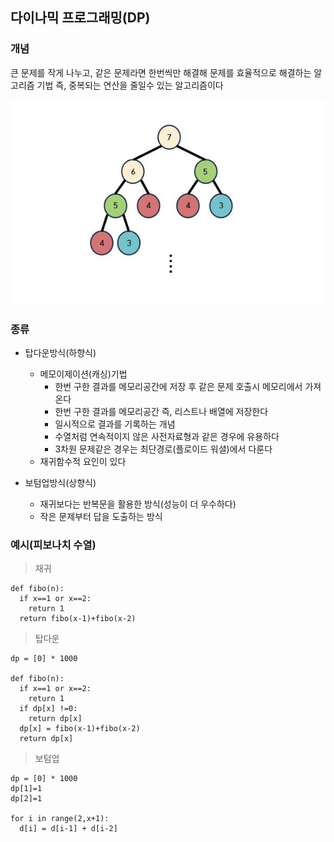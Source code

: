 ## 다이나믹 프로그래밍(DP)

### 개념

큰 문제를 작게 나누고, 같은 문제라면 한번씩만 해결해 문제를 효율적으로 해결하는 알고리즘 기법
즉, 중복되는 연산을 줄일수 있는 알고리즘이다

![img.png](img.png)

### 종류

- 탑다운방식(하향식)

  - 메모이제이션(캐싱)기법
    - 한번 구한 결과를 메모리공간에 저장 후 같은 문제 호출시 메모리에서 가져온다
    - 한번 구한 결과를 메모리공간 즉, 리스트나 배열에 저장한다
    - 일시적으로 결과를 기록하는 개념
    - 수열처럼 연속적이지 않은 사전자료형과 같은 경우에 유용하다
    - 3차원 문제같은 경우는 최단경로(플로이드 워셜)에서 다룬다
  - 재귀함수적 요인이 있다

- 보텀업방식(상향식)
  - 재귀보다는 반복문을 활용한 방식(성능이 더 우수하다)
  - 작은 문제부터 답을 도출하는 방식

### 예시(피보나치 수열)

> 재귀

```
def fibo(n):
  if x==1 or x==2:
    return 1
  return fibo(x-1)+fibo(x-2)
```

> 탑다운

```
dp = [0] * 1000

def fibo(n):
  if x==1 or x==2:
    return 1
  if dp[x] !=0:
    return dp[x]
  dp[x] = fibo(x-1)+fibo(x-2)
  return dp[x]
```

> 보텀업

```
dp = [0] * 1000
dp[1]=1
dp[2]=1

for i in range(2,x+1):
  d[i] = d[i-1] + d[i-2]
```
